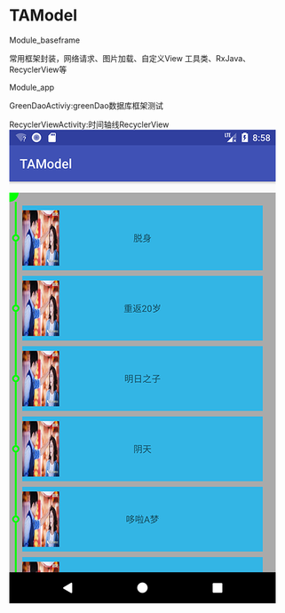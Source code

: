 # TAModel
Module_baseframe

常用框架封装，网络请求、图片加载、自定义View 工具类、RxJava、RecyclerView等

Module_app

GreenDaoActiviy:greenDao数据库框架测试

RecyclerViewActivity:时间轴线RecyclerView</br>
 ![Image text](screenshot/screen.png)



